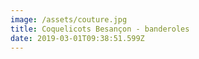 ```yaml
---
image: /assets/couture.jpg
title: Coquelicots Besançon - banderoles
date: 2019-03-01T09:38:51.599Z
---
```



